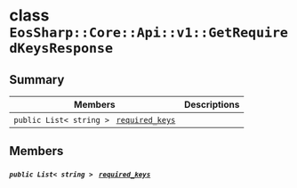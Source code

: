 # class `EosSharp::Core::Api::v1::GetRequiredKeysResponse` 

## Summary

 Members                                | Descriptions                                
----------------------------------------|---------------------------------------------
`public List< string > ` [`required_keys`](#class_eos_sharp_1_1_core_1_1_api_1_1v1_1_1_get_required_keys_response_1a35a6907e6bd6137333604d020c2b3164) | 

## Members

##### `public List< string > ` [`required_keys`](#class_eos_sharp_1_1_core_1_1_api_1_1v1_1_1_get_required_keys_response_1a35a6907e6bd6137333604d020c2b3164) 


